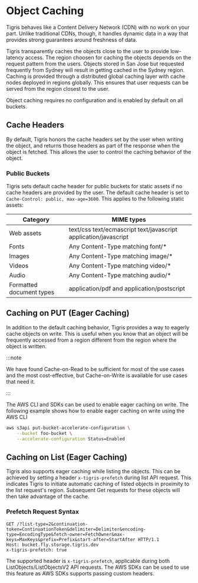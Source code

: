 # Object Caching

Tigris behaves like a Content Delivery Network (CDN) with no work on your part.
Unlike traditional CDNs, though, it handles dynamic data in a way that provides
strong guarantees around freshness of data.

Tigris transparently caches the objects close to the user to provide low-latency
access. The region choosen for caching the objects depends on the request
pattern from the users. Objects stored in San Jose but requested frequently from
Sydney will result in getting cached in the Sydney region. Caching is provided
through a distributed global caching layer with cache nodes deployed in regions
globally. This ensures that user requests can be served from the region closest
to the user.

Object caching requires no configuration and is enabled by default on all
buckets.

## Cache Headers

By default, Tigris honors the cache headers set by the user when writing the
object, and returns those headers as part of the response when the object is
fetched. This allows the user to control the caching behavior of the object.

### Public Buckets

Tigris sets default cache header for public buckets for static assets if no
cache headers are provided by the user. The default cache header is set to
`Cache-Control: public, max-age=3600`. This applies to the following static
assets:

| Category                 | MIME types                                                      |
| ------------------------ | --------------------------------------------------------------- |
| Web assets               | text/css text/ecmascript text/javascript application/javascript |
| Fonts                    | Any Content-Type matching font/\*                               |
| Images                   | Any Content-Type matching image/\*                              |
| Videos                   | Any Content-Type matching video/\*                              |
| Audio                    | Any Content-Type matching audio/\*                              |
| Formatted document types | application/pdf and application/postscript                      |

## Caching on PUT (Eager Caching)

In addition to the default caching behavior, Tigris provides a way to eagerly
cache objects on write. This is useful when you know that an object will be
frequently accessed from a region different from the region where the object is
written.

:::note

We have found Cache-on-Read to be sufficient for most of the use cases and the
most cost-effective, but Cache-on-Write is available for use cases that need it.

:::

The AWS CLI and SDKs can be used to enable eager caching on write. The following
example shows how to enable eager caching on write using the AWS CLI

```sh
aws s3api put-bucket-accelerate-configuration \
	--bucket foo-bucket \
	--accelerate-configuration Status=Enabled
```

## Caching on List (Eager Caching)

Tigris also supports eager caching while listing the objects. This can be
achieved by setting a header `x-tigris-prefetch` during list API request. This
indicates Tigris to initiate automatic caching of listed objects in proximity to
the list request's region. Subsequent Get requests for these objects will then
take advantage of the cache.

### Prefetch Request Syntax

```curl
GET /?list-type=2&continuation-token=ContinuationToken&delimiter=Delimiter&encoding-type=EncodingType&fetch-owner=FetchOwner&max-keys=MaxKeys&prefix=Prefix&start-after=StartAfter HTTP/1.1
Host: bucket.fly.storage.tigris.dev
x-tigris-prefetch: true
```

The supported header is `x-tigris-prefetch`, applicable during both
ListObjects/ListObjectsV2 API requests. The AWS SDKs can be used to use this
feature as AWS SDKs supports passing custom headers.
